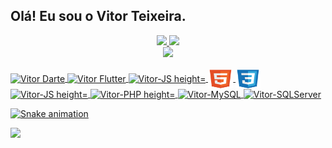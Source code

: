 ## Olá! Eu sou o Vitor Teixeira.


<div align="center">
  <a href="https://github.com/vitteixe">
  <img height="180em" src="https://github-readme-stats.vercel.app/api?username=vitteixe&theme=algolia&hide_border=false&include_all_commits=true&count_private=true&count_private=true"/>
  <img height="180em" src="https://github-readme-stats.vercel.app/api/top-langs/?username=vitteixe&theme=algolia&hide_border=false&include_all_commits=true&count_private=true&layout=compact"/> <br>
  <img height="180em" src="https://github-readme-streak-stats.herokuapp.com/?user=vitteixe&theme=algolia&hide_border=false"/>
</div>

<div style="display: inline_block">
  <br>
  <img align="center" alt="Vitor Darte" height="30" width="40" src="https://cdn.jsdelivr.net/gh/devicons/devicon/icons/dart/dart-original.svg">
  <img align="center" alt="Vitor Flutter" height="30" width="40" src="https://cdn.jsdelivr.net/gh/devicons/devicon/icons/flutter/flutter-original.svg">
  <img align="center" alt="Vitor-JS height="30" width="40" src="https://cdn.jsdelivr.net/gh/devicons/devicon/icons/git/git-original-wordmark.svg">
  <img align="center" alt="Vitor-HTML" height="30" width="40" src="https://raw.githubusercontent.com/devicons/devicon/master/icons/html5/html5-original.svg">
  <img align="center" alt="Vitor-CSS" height="30" width="40" src="https://raw.githubusercontent.com/devicons/devicon/master/icons/css3/css3-original.svg">
  <img align="center" alt="Vitor-JS height="30" width="40" src="https://cdn.jsdelivr.net/gh/devicons/devicon/icons/javascript/javascript-plain.svg">
  <img align="center" alt="Vitor-PHP height="30" width="40" src="https://cdn.jsdelivr.net/gh/devicons/devicon/icons/php/php-plain.svg" />
  <img align="center" alt="Vitor-MySQL" height="30" width="40" src="https://cdn.jsdelivr.net/gh/devicons/devicon/icons/mysql/mysql-plain-wordmark.svg" /> 
  <img align="center" alt="Vitor-SQLServer" height="30" width="40" src="https://cdn.jsdelivr.net/gh/devicons/devicon/icons/microsoftsqlserver/microsoftsqlserver-plain-wordmark.svg" />
  
          

  <br>          

  ![Snake animation](https://github.com/vitteixe/vitteixe/blob/output/github-contribution-grid-snake.svg)
</div>

![](https://quotes-github-readme.vercel.app/api?type=horizontal&theme=radical)



                                                                                                                                                 


                                                                                                                                       

